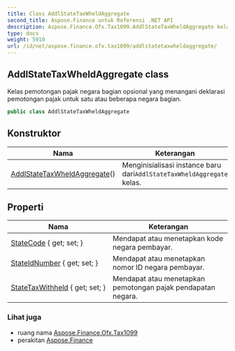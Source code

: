 ```yaml
---
title: Class AddlStateTaxWheldAggregate
second_title: Aspose.Finance untuk Referensi .NET API
description: Aspose.Finance.Ofx.Tax1099.AddlStateTaxWheldAggregate kelas. Kelas pemotongan pajak negara bagian opsional yang menangani deklarasi pemotongan pajak untuk satu atau beberapa negara bagian.
type: docs
weight: 5910
url: /id/net/aspose.finance.ofx.tax1099/addlstatetaxwheldaggregate/
---
```

## AddlStateTaxWheldAggregate class

Kelas pemotongan pajak negara bagian opsional yang menangani deklarasi pemotongan pajak untuk satu atau beberapa negara bagian.

```csharp
public class AddlStateTaxWheldAggregate
```

## Konstruktor

| Nama | Keterangan |
| --- | --- |
| [AddlStateTaxWheldAggregate](addlstatetaxwheldaggregate/)() | Menginisialisasi instance baru dari`AddlStateTaxWheldAggregate` kelas. |

## Properti

| Nama | Keterangan |
| --- | --- |
| [StateCode](../../aspose.finance.ofx.tax1099/addlstatetaxwheldaggregate/statecode/) { get; set; } | Mendapat atau menetapkan kode negara pembayar. |
| [StateIdNumber](../../aspose.finance.ofx.tax1099/addlstatetaxwheldaggregate/stateidnumber/) { get; set; } | Mendapat atau menetapkan nomor ID negara pembayar. |
| [StateTaxWithheld](../../aspose.finance.ofx.tax1099/addlstatetaxwheldaggregate/statetaxwithheld/) { get; set; } | Mendapat atau menetapkan pemotongan pajak pendapatan negara. |

### Lihat juga

* ruang nama [Aspose.Finance.Ofx.Tax1099](../../aspose.finance.ofx.tax1099/)
* perakitan [Aspose.Finance](../../)


